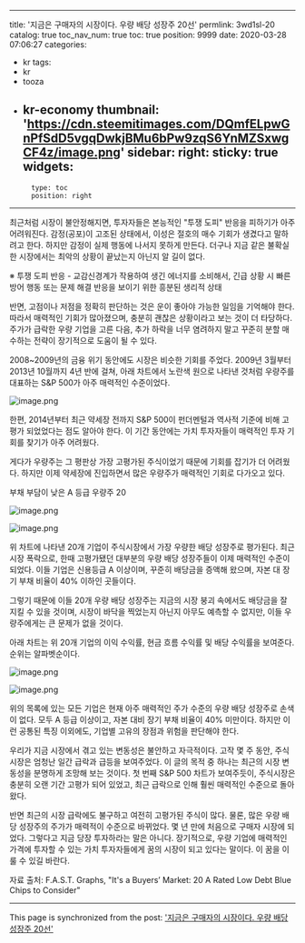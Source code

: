 
---
title: '지금은 구매자의 시장이다. 우량 배당 성장주 20선'
permlink: 3wd1sl-20
catalog: true
toc_nav_num: true
toc: true
position: 9999
date: 2020-03-28 07:06:27
categories:
- kr
tags:
- kr
- tooza
- kr-economy
thumbnail: 'https://cdn.steemitimages.com/DQmfELpwGnPfSdD5vgqDwkjBMu6bPw9zqS6YnMZSxwgCF4z/image.png'
sidebar:
    right:
        sticky: true
widgets:
    -
        type: toc
        position: right
---


최근처럼 시장이 불안정해지면, 투자자들은 본능적인 "투쟁 도피" 반응을 피하기가 아주 어려워진다. 감정(공포)이 고조된 상태에서, 이성은 절호의 매수 기회가 생겼다고 말하려고 한다. 하지만 감정이 실제 행동에 나서지 못하게 만든다. 더구나 지금 같은 불확실한 시장에서는 최악의 상황이 끝났는지 아닌지 알 길이 없다.


※ 투쟁 도피 반응 - 교감신경계가 작용하여 생긴 에너지를 소비해서, 긴급 상황 시 빠른 방어 행동 또는 문제 해결 반응을 보이기 위한 흥분된 생리적 상태


반면, 고점이나 저점을 정확히 판단하는 것은 운이 좋아야 가능한 일임을 기억해야 한다. 따라서 매력적인 기회가 많아졌으며, 충분히 괜찮은 상황이라고 보는 것이 더 타당하다. 주가가 급락한 우량 기업을 고른 다음, 추가 하락을 너무 염려하지 말고 꾸준히 분할 매수하는 전략이 장기적으로 도움이 될 수 있다.


2008~2009년의 금융 위기 동안에도 시장은 비슷한 기회를 주었다. 2009년 3월부터 2013년 10월까지 4년 반에 걸쳐, 아래 차트에서 노란색 원으로 나타낸 것처럼 우량주를 대표하는 S&P 500가 아주 매력적인 수준이었다.



![image.png](https://cdn.steemitimages.com/DQmfELpwGnPfSdD5vgqDwkjBMu6bPw9zqS6YnMZSxwgCF4z/image.png)



한편, 2014년부터 최근 약세장 전까지 S&P 500이 펀더멘털과 역사적 기준에 비해 고평가 되었었다는 점도 알아야 한다. 이 기간 동안에는 가치 투자자들이 매력적인 투자 기회를 찾기가 아주 어려웠다.


게다가 우량주는 그 평판상 가장 고평가된 주식이었기 때문에 기회를 잡기가 더 어려웠다. 하지만 이제 약세장에 진입하면서 많은 우량주가 매력적인 기회로 다가오고 있다.


부채 부담이 낮은 A 등급 우량주 20



![image.png](https://cdn.steemitimages.com/DQmWSNXQPEMbM7F2YTemD5sYJw1Toi6HUwfTpB1fBo75puk/image.png)

![image.png](https://cdn.steemitimages.com/DQmYwb32cP2yqQSg3rn5rZgNbdrHnH315SuU8tBrpvHj4iK/image.png)



위 차트에 나타낸 20개 기업이 주식시장에서 가장 우량한 배당 성장주로 평가된다. 최근 시장 폭락으로, 한때 고평가됐던 대부분의 우량 배당 성장주들이 이제 매력적인 수준이 되었다. 이들 기업은 신용등급 A 이상이며, 꾸준히 배당금을 증액해 왔으며, 자본 대 장기 부채 비율이 40% 이하인 곳들이다.


그렇기 때문에 이들 20개 우량 배당 성장주는 지금의 시장 붕괴 속에서도 배당금을 잘 지킬 수 있을 것이며, 시장이 바닥을 찍었는지 아닌지 아무도 예측할 수 없지만, 이들 우량주에게는 큰 문제가 없을 것이다.


아래 차트는 위 20개 기업의 이익 수익률, 현금 흐름 수익률 및 배당 수익률을 보여준다. 순위는 알파벳순이다.



![image.png](https://cdn.steemitimages.com/DQmNy7SpBZLqyC8us96dZoywNxUS1dzYbxTt7k53sJQN9g8/image.png)

![image.png](https://cdn.steemitimages.com/DQmbupomqQCyBbWXGGWcHTBEnWxd5vc3M4eHtfYH7esngXw/image.png)



위의 목록에 있는 모든 기업은 현재 아주 매력적인 주가 수준의 우량 배당 성장주로 손색이 없다. 모두 A 등급 이상이고, 자본 대비 장기 부채 비율이 40% 미만이다. 하지만 이런 공통된 특징 이외에도, 기업별 고유의 장점과 위험을 판단해야 한다.


우리가 지금 시장에서 겪고 있는 변동성은 불안하고 자극적이다. 고작 몇 주 동안, 주식시장은 엄청난 일간 급락과 급등을 보여주었다. 이 글의 목적 중 하나는 최근의 시장 변동성을 분명하게 조망해 보는 것이다. 첫 번째 S&P 500 차트가 보여주듯이, 주식시장은 충분히 오랜 기간 고평가 되어 있었고, 최근 급락으로 인해 훨씬 매력적인 수준으로 돌아왔다.


반면 최근의 시장 급락에도 불구하고 여전히 고평가된 주식이 많다. 물론, 많은 우량 배당 성장주의 주가가 매력적이 수준으로 바뀌었다. 몇 년 만에 처음으로 구매자 시장에 되었다. 그렇다고 지금 당장 투자하라는 말은 아니다. 장기적으로, 우량 기업에 매력적인 가격에 투자할 수 있는 가치 투자자들에게 꿈의 시장이 되고 있다는 말이다. 이 꿈을 이룰 수 있길 바란다.


자료 출처: F.A.S.T. Graphs, "It's a Buyers’ Market: 20 A Rated Low Debt Blue Chips to Consider"

- - -

This page is synchronized from the post: ['지금은 구매자의 시장이다. 우량 배당 성장주 20선'](https://steemit.com/@pius.pius/3wd1sl-20)
